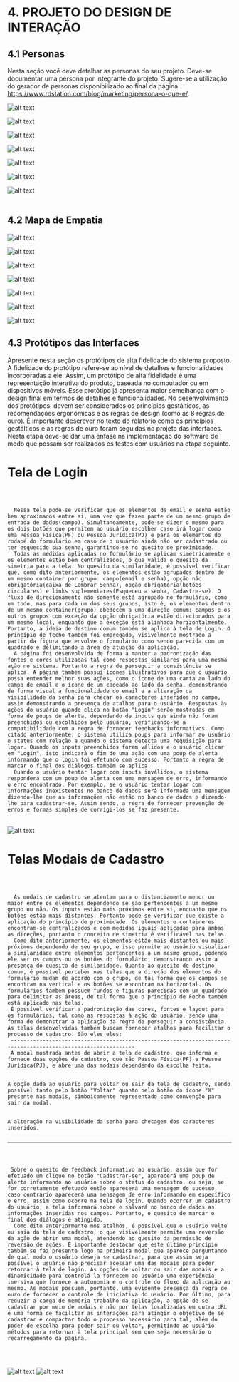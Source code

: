 # 4. PROJETO DO DESIGN DE INTERAÇÃO

## 4.1 Personas
Nesta seção você deve detalhar as personas do seu projeto. Deve-se documentar uma persona por integrante do projeto. Sugere-se a utilização do gerador de personas disponibilizado ao final da página https://www.rdstation.com/blog/marketing/persona-o-que-e/.


![alt text](https://github.com/ICEI-PUC-Minas-PMV-SI/pmv-si-2024-2-pe3-t2-g3-doeaqui/blob/main/docs/images/Personas/MariaSilva/Maria%20Silva-1.png)
<br/>

![alt text](https://github.com/ICEI-PUC-Minas-PMV-SI/pmv-si-2024-2-pe3-t2-g3-doeaqui/blob/main/docs/images/Personas/Jo%C3%A3oPereira/Jo%C3%A3o%20Pereira-1.png)
<br/>

![alt text](https://github.com/ICEI-PUC-Minas-PMV-SI/pmv-si-2024-2-pe3-t2-g3-doeaqui/blob/main/docs/images/Personas/FernandaCosta/Fernanda%20Costa-1.png)
 <br/>

![alt text](https://github.com/ICEI-PUC-Minas-PMV-SI/pmv-si-2024-2-pe3-t2-g3-doeaqui/blob/main/docs/images/Personas/LucasMendes/Lucas%20Mendes-1.png)
<br/>

![alt text](https://github.com/ICEI-PUC-Minas-PMV-SI/pmv-si-2024-2-pe3-t2-g3-doeaqui/blob/main/docs/images/Personas/Ana%20PaulaOliveira/Ana%20Paula%20Oliveira-1.png)
<br/>

![alt text](https://github.com/ICEI-PUC-Minas-PMV-SI/pmv-si-2024-2-pe3-t2-g3-doeaqui/blob/main/docs/images/Personas/RafaelSantos/Rafael%20Santos-1.png)
<br/>

![alt text](https://github.com/ICEI-PUC-Minas-PMV-SI/pmv-si-2024-2-pe3-t2-g3-doeaqui/blob/main/docs/images/Personas/BeatrizFernandes/Beatriz%20Fernandes-1.png)
<br/>
<br/>

## 4.2 Mapa de Empatia
![alt text](https://github.com/ICEI-PUC-Minas-PMV-SI/pmv-si-2024-2-pe3-t2-g3-doeaqui/blob/main/docs/images/MapaEmpatia/Ana%20Paula%20Oliveira.png)

![alt text](https://github.com/ICEI-PUC-Minas-PMV-SI/pmv-si-2024-2-pe3-t2-g3-doeaqui/blob/main/docs/images/MapaEmpatia/Beatriz%20Fernandes.png)

![alt text](https://github.com/ICEI-PUC-Minas-PMV-SI/pmv-si-2024-2-pe3-t2-g3-doeaqui/blob/main/docs/images/MapaEmpatia/Fernanda%20Costa.png)

![alt text](https://github.com/ICEI-PUC-Minas-PMV-SI/pmv-si-2024-2-pe3-t2-g3-doeaqui/blob/main/docs/images/MapaEmpatia/João%20Pereira.png)

![alt text](https://github.com/ICEI-PUC-Minas-PMV-SI/pmv-si-2024-2-pe3-t2-g3-doeaqui/blob/main/docs/images/MapaEmpatia/Lucas%20Mendes.png)

![alt text](https://github.com/ICEI-PUC-Minas-PMV-SI/pmv-si-2024-2-pe3-t2-g3-doeaqui/blob/main/docs/images/MapaEmpatia/Maria%20Silva.png)

![alt text](https://github.com/ICEI-PUC-Minas-PMV-SI/pmv-si-2024-2-pe3-t2-g3-doeaqui/blob/main/docs/images/MapaEmpatia/Rafael%20Santos.png)






## 4.3 Protótipos das Interfaces
Apresente nesta seção os protótipos de alta fidelidade do sistema proposto. A fidelidade do protótipo refere-se ao nível de detalhes e funcionalidades incorporadas a ele. Assim, um protótipo de alta fidelidade é uma representação interativa do produto, baseada no computador ou em dispositivos móveis. Esse protótipo já apresenta maior semelhança com o design final em termos de detalhes e funcionalidades. No desenvolvimento dos protótipos, devem ser considerados os princípios gestálticos, as recomendações ergonômicas e as regras de design (como as 8 regras de ouro). É importante descrever no texto do relatório como os princípios gestálticos e as regras de ouro foram seguidas no projeto das interfaces. Nesta etapa deve-se dar uma ênfase na implementação do software de modo que possam ser realizados os testes com usuários na etapa seguinte.

<h1>Tela de Login</h1>
<code>
 <br/>
  Nessa tela pode-se verificar que os elementos de email e senha estão bem aproximados entre si, uma vez que fazem parte de um mesmo grupo de entrada de dados(campo). Simultaneamente, pode-se dizer o mesmo para os dois botões que permitem ao usuário escolher caso irá logar como uma Pessoa Física(PF) ou Pessoa Jurídica(PJ) e para os elementos do rodapé do formulário em caso de o usuário ainda não ser cadastrado ou ter esquecido sua senha, garantindo-se no quesito de proximidade.
  Todas as medidas aplicadas no formulário se aplicam simetricamente e os elementos estão bem centralizados, o que valida o quesito da simetria para a tela. No quesito da similaridade, é possível verificar que, como dito anteriormente, os elementos estão agrupados dentro de um mesmo container por grupo: campo(email e senha), opção não obrigatória(caixa de Lembrar Senha), opção obrigatória(botões circulares) e links suplementares(Esqueceu a senha, Cadastre-se). O fluxo de direcionamento não somente está agrupado no formulário, como um todo, mas para cada um dos seus grupos, isto é, os elementos dentro de um mesmo container(grupo) obedecem a uma direção comum: campos e os outros grupos com exceção da opção obrigatória estão direcionados para um mesmo local, enquanto que a exceção está alinhada horizontalmente. Portanto, a ideia de destino comum também se aplica à tela de Login. O princípio de fecho também foi empregado, visivelmente mostrado a partir da figura que envolve o formulário como sendo parecida com um quadrado e delimitando a área de atuação da aplicação.
  A página foi desenvolvida de forma a manter a padronização das fontes e cores utilizadas tal como respostas similares para uma mesma ação no sistema. Portanto a regra de perseguir a consistência se aplica. A página também possui ícones ilustrativos para que o usuário possa entender melhor suas ações, como o ícone de uma carta ao lado do campo de email e o ícone de um cadeado ao lado da senha, demonstrando de forma visual a funcionalidade do email e a alteração da visibilidade da senha para checar os caracteres inseridos no campo, assim demonstrando a presença de atalhos para o usuário. Respostas às ações do usuário quando clica no botão "Login" serão mostradas em forma de poups de alerta, dependendo de inputs que ainda não foram preenchidos ou escolhidos pelo usuário, verificando-se a compatibilidade com a regra de fornecer feedbacks informativos. Como citado anteriormente, o sistema utiliza poups para informar ao usuário o status com relação a quando o sistema detecta uma requisição para logar. Quando os inputs preenchidos forem válidos e o usuário clicar em "Login", isto indicará o fim de uma ação com uma poup de alerta informando que o login foi efetuado com sucesso. Portanto a regra de marcar o final dos diálogos também se aplica.
  Quando o usuário tentar logar com inputs inválidos, o sistema responderá com um poup de alerta com uma mensagem de erro, informando o erro encontrado. Por exemplo, se o usuário tentar logar com informações inexistentes no banco de dados será informada uma mensagem dizendo-lhe que as informações não estão no banco de dados e dizendo-lhe para cadastrar-se. Assim sendo, a regra de fornecer prevenção de erros e formas simples de corrigi-los se faz presente.
</code>
<br/>

![alt text](https://github.com/ICEI-PUC-Minas-PMV-SI/pmv-si-2024-2-pe3-t2-g3-doeaqui/blob/main/docs/images/Figma/Login.png)

<h1>Telas Modais de Cadastro</h1>
<code>
 <br/>
  As modais de cadastro se atentam para o distanciamento menor ou maior entre os elementos dependendo se são pertencentes a um mesmo grupo ou não. Os inputs estão mais próximos entre si, enquanto que os botôes estão mais distantes. Portanto pode-se verificar que existe a aplicação do princípio de proximidade. Os elementos e containeres encontram-se centralizados e com medidas iguais aplicadas para ambas as direções, portanto o conceito de simetria é verificável nas telas.
  Como dito anteriormente, os elementos estão mais distantes ou mais próximos dependendo de seu grupo, e isso permite ao usuário visualizar a similaridade entre elementos pertencentes a um mesmo grupo, podendo ele ser os campos ou os botões do formulário, demonstrando assim a presença do quesito de similaridade. Quanto ao quesito de destino comum, é possível perceber nas telas que a direção dos elementos do formulário mudam de acordo com o grupo, de tal forma que os campos se encontram na vertical e os botões se encontram na horizontal. Os formulários também possuem fundos e figuras parecidas com um quadrado para delimitar as áreas, de tal forma que o princípio de Fecho também está aplicado nas telas.
 É possível verificar a padronização das cores, fontes e layout para os formulários, tal como as respostas à ação do usuário, sendo uma forma de demonstrar a aplicação da regra de perseguir a consistência. As telas desenvolvidas também buscam fornecer atalhos para facilitar o processo de cadastro. São eles eles:
 -------------------------------------------------------------------------------------------------------------
 A modal mostrada antes de abrir a tela de cadastro, que informa e fornece duas opções de cadastro, que são Pessoa Física(PF) e Pessoa Jurídica(PJ), e abre uma das modais dependendo da escolha feita.
 <br/>
A opção dada ao usuário para voltar ou sair da tela de cadastro, sendo possível tanto pelo botão "Voltar" quanto pelo botão do ícone "X" presente nas modais, simboicamente representado como convenção para sair da modal.
<br/>
A alteração na visibilidade da senha para checagem dos caracteres inseridos.
 
 -------------------------------------------------------------------------------------------------------------
 <br/>
 Sobre o quesito de feedback informativo ao usuário, assim que for efetuado um clique no botão "Cadastrar-se", aparecerá uma poup de alerta informando ao usuário sobre o status do cadastro, ou seja, se for corretamente efetuado então aparecerá uma mensagem de sucesso, caso contrário aparecerá uma mensagem de erro informando em específico o erro, assim como ocorre na tela de login. Quando ocorrer um cadastro do usuário, a tela informará sobre e salvará no banco de dados as informações inseridas nos campos. Portanto, o quesito de marcar o final dos diálogos é atingido.
  Como dito anteriormente nos atalhos, é possível que o usuário volte ou saia da tela de cadastro, o que visivelmente permite uma reversão da ação de abrir uma modal, atendendo ao quesito da permissão de reversão de ações. É importante destacar que este último princípio também se faz presente logo na primeira modal que aparece perguntando de qual modo o usuário deseja se cadastrar, para que assim seja possível o usuário não precisar acessar uma das modais para poder retornar à tela de login. As opções de voltar ou sair das modais e a dinamicidade para controlá-la fornecem ao usuário uma experiência imersiva que fornece a autonomia e o controle do fluxo da aplicação ao mesmo. As modais possuem, portanto, uma evidente presença da regra de ouro de fornecer o controle de iniciativa do usuário. Por último, para reduzir a carga de memória trabalho da aplicação, a opção de se cadastrar por meio de modais e não por telas localizadas em outra URL é uma forma de facilitar as interações para atingir o objetivo de se cadastrar e compactar todo o processo necessário para tal, além do poder de escolha para poder sair ou voltar, permitindo ao usuário métodos para retornar à tela principal sem que seja necessário o recarregamento da página.
 <br/>
</code>
<br/>
<div style="display:flex; gap:10px;">
 
![alt text](https://github.com/ICEI-PUC-Minas-PMV-SI/pmv-si-2024-2-pe3-t2-g3-doeaqui/blob/main/docs/images/Figma/Registro_CPF.png)
![alt text](https://github.com/ICEI-PUC-Minas-PMV-SI/pmv-si-2024-2-pe3-t2-g3-doeaqui/blob/main/docs/images/Figma/Registro_CNPJ.png)
 
</div>





